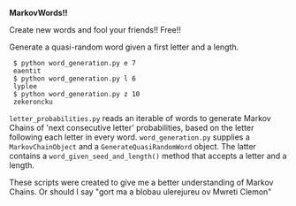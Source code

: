 **MarkovWords!!**

Create new words and fool your friends!! Free!!

Generate a quasi-random word given a first letter and a length.

     $ python word_generation.py e 7
     eaentit
     $ python word_generation.py l 6
     lyplee	     
     $ python word_generation.py z 10
     zekeroncku
    
`letter_probabilities.py` reads an iterable of words to generate Markov Chains of 'next consecutive letter' probabilities, based on the letter following each letter in every word. `word_generation.py` supplies a `MarkovChainObject` and a `GenerateQuasiRandomWord` object. The latter contains a `word_given_seed_and_length()` method that accepts a letter and a length.

These scripts were created to give me a better understanding of Markov Chains. Or should I say "gort ma a blobau ulerejureu ov Mwreti Clemon"

